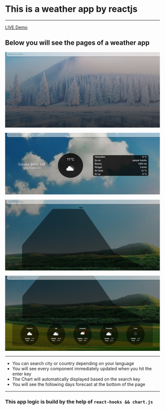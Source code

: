 # This is a weather app by reactjs
---
[ LIVE  Demo](https://flamboyant-nobel-bdb6fc.netlify.app/)

## Below you will see the pages of a weather app

![alt text](https://github.com/barisdevjs/weather-app/blob/main/src/screenshot1.jpg)

![alt text](https://github.com/barisdevjs/weather-app/blob/main/src/screenshot2.jpg)

![alt text](https://github.com/barisdevjs/weather-app/blob/main/src/screenshot3.jpg)

![alt text](https://github.com/barisdevjs/weather-app/blob/main/src/screenshot4.jpg)


---

- You can search city or country depending on your language
- You will see every component immediately updated when you hit the enter key
- The Chart will automatically displayed based on the search key
- You will see the following days forecast at the bottom of the page
---

### This app logic is build by the help of `react-hooks && chart.js`
 
